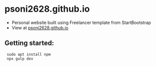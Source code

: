 # psoni2628.github.io
* Personal website built using Freelancer template from StartBootstrap
* View at [psoni2628.github.io](https://psoni2628.github.io)

## Getting started:
```
 sudo apt install npm
 npx gulp dev
```
